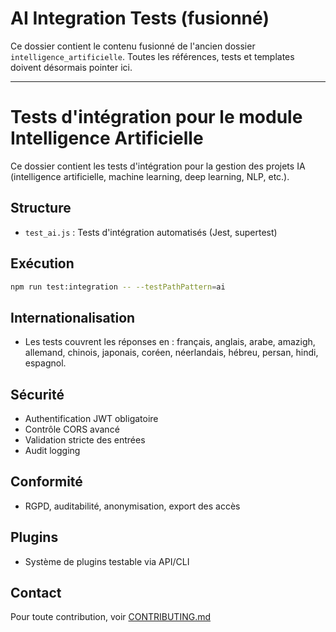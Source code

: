 # AI Integration Tests (fusionné)

Ce dossier contient le contenu fusionné de l'ancien dossier `intelligence_artificielle`.
Toutes les références, tests et templates doivent désormais pointer ici.

---

# Tests d'intégration pour le module Intelligence Artificielle

Ce dossier contient les tests d'intégration pour la gestion des projets IA (intelligence artificielle, machine learning, deep learning, NLP, etc.).

## Structure
- `test_ai.js` : Tests d'intégration automatisés (Jest, supertest)

## Exécution

```bash
npm run test:integration -- --testPathPattern=ai
```

## Internationalisation
- Les tests couvrent les réponses en : français, anglais, arabe, amazigh, allemand, chinois, japonais, coréen, néerlandais, hébreu, persan, hindi, espagnol.

## Sécurité
- Authentification JWT obligatoire
- Contrôle CORS avancé
- Validation stricte des entrées
- Audit logging

## Conformité
- RGPD, auditabilité, anonymisation, export des accès

## Plugins
- Système de plugins testable via API/CLI

## Contact
Pour toute contribution, voir [CONTRIBUTING.md](../../../../CONTRIBUTING.md)
